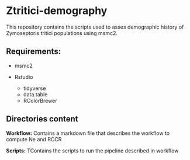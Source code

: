 # Ztritici-demography

This repository contains the scripts used to asses demographic history of Zymoseptoris tritici populations using msmc2.


## Requirements:
- msmc2

- Rstudio
  - tidyverse
  - data.table
  - RColorBrewer

## Directories content

**Workflow:** Contains a markdown file that describes the workflow to compute Ne and RCCR

**Scripts:** TContains the scripts to run the pipeline described in workflow
